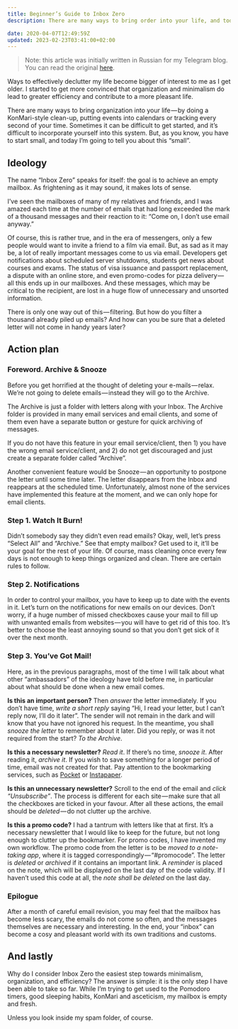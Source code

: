 ```yaml
---
title: Beginner’s Guide to Inbox Zero
description: There are many ways to bring order into your life, and today I will tell you about one of them, that will end the mess in your mailbox.

date: 2020-04-07T12:49:59Z
updated: 2023-02-23T03:41:00+02:00
---
```


> Note: this article was initially written in Russian for my Telegram blog. You can read the original [here](https://telegra.ph/Inbox-Zero-03-27).

Ways to effectively declutter my life become bigger of interest to me as I get older. I started to get more convinced that organization and minimalism do lead to greater efficiency and contribute to a more pleasant life.

There are many ways to bring organization into your life — by doing a KonMari-style clean-up, putting events into calendars or tracking every second of your time. Sometimes it can be difficult to get started, and it’s difficult to incorporate yourself into this system. But, as you know, you have to start small, and today I’m going to tell you about this “small”.

## Ideology

The name “Inbox Zero” speaks for itself: the goal is to achieve an empty mailbox. As frightening as it may sound, it makes lots of sense.

I’ve seen the mailboxes of many of my relatives and friends, and I was amazed each time at the number of emails that had long exceeded the mark of a thousand messages and their reaction to it: “Come on, I don’t use email anyway.”

Of course, this is rather true, and in the era of messengers, only a few people would want to invite a friend to a film via email. But, as sad as it may be, a lot of really important messages come to us via email. Developers get notifications about scheduled server shutdowns, students get news about courses and exams. The status of visa issuance and passport replacement, a dispute with an online store, and even promo-codes for pizza delivery — all this ends up in our mailboxes. And these messages, which may be critical to the recipient, are lost in a huge flow of unnecessary and unsorted information.

There is only one way out of this — filtering. But how do you filter a thousand already piled up emails? And how can you be sure that a deleted letter will not come in handy years later?

## Action plan

### Foreword. Archive & Snooze

Before you get horrified at the thought of deleting your e-mails — relax. We’re not going to delete emails — instead they will go to the Archive.

The Archive is just a folder with letters along with your Inbox. The Archive folder is provided in many email services and email clients, and some of them even have a separate button or gesture for quick archiving of messages.

If you do not have this feature in your email service/client, then 1) you have the wrong email service/client, and 2) do not get discouraged and just create a separate folder called “Archive”.

Another convenient feature would be Snooze — an opportunity to postpone the letter until some time later. The letter disappears from the Inbox and reappears at the scheduled time. Unfortunately, almost none of the services have implemented this feature at the moment, and we can only hope for email clients.

### Step 1. Watch It Burn!

Didn’t somebody say they didn’t even read emails? Okay, well, let’s press “Select All” and “Archive.” See that empty mailbox? Get used to it, it’ll be your goal for the rest of your life. Of course, mass cleaning once every few days is not enough to keep things organized and clean. There are certain rules to follow.

### Step 2. Notifications

In order to control your mailbox, you have to keep up to date with the events in it. Let’s turn on the notifications for new emails on our devices. Don’t worry, if a huge number of missed checkboxes cause your mail to fill up with unwanted emails from websites — you will have to get rid of this too. It’s better to choose the least annoying sound so that you don’t get sick of it over the next month.

### Step 3. You’ve Got Mail!

Here, as in the previous paragraphs, most of the time I will talk about what other “ambassadors” of the ideology have told before me, in particular about what should be done when a new email comes.

**Is this an important person?** Then _answer_ the letter immediately. If you don’t have time, _write a short reply_ saying “Hi, I read your letter, but I can’t reply now, I’ll do it later”. The sender will not remain in the dark and will know that you have not ignored his request. In the meantime, you shall _snooze the letter_ to remember about it later. Did you reply, or was it not required from the start? _To the Archive_.

**Is this a necessary newsletter?** _Read it_. If there’s no time, _snooze it_. After reading it, _archive it_. If you wish to save something for a longer period of time, email was not created for that. Pay attention to the bookmarking services, such as [Pocket](https://getpocket.com) or [Instapaper](https://instapaper.com).

**Is this an unnecessary newsletter?** Scroll to the end of the email and _click “Unsubscribe”_. The process is different for each site — make sure that all the checkboxes are ticked in your favour. After all these actions, the email should be *deleted* — do not clutter up the archive.

**Is this a promo code?** I had a tantrum with letters like that at first. It’s a necessary newsletter that I would like to keep for the future, but not long enough to clutter up the bookmarker. For promo codes, I have invented my own workflow. The promo code from the letter is to be _moved to a note-taking app_, where it is tagged correspondingly — “#promocode”. The letter is _deleted_ or _archived_ if it contains an important link. A _reminder_ is placed on the note, which will be displayed on the last day of the code validity. If I haven’t used this code at all, the _note shall be deleted_ on the last day.

### Epilogue

After a month of careful email revision, you may feel that the mailbox has become less scary, the emails do not come so often, and the messages themselves are necessary and interesting. In the end, your “inbox” can become a cosy and pleasant world with its own traditions and customs.

## And lastly

Why do I consider Inbox Zero the easiest step towards minimalism, organization, and efficiency? The answer is simple: it is the only step I have been able to take so far. While I’m trying to get used to the Pomodoro timers, good sleeping habits, KonMari and asceticism, my mailbox is empty and fresh.

Unless you look inside my spam folder, of course.
